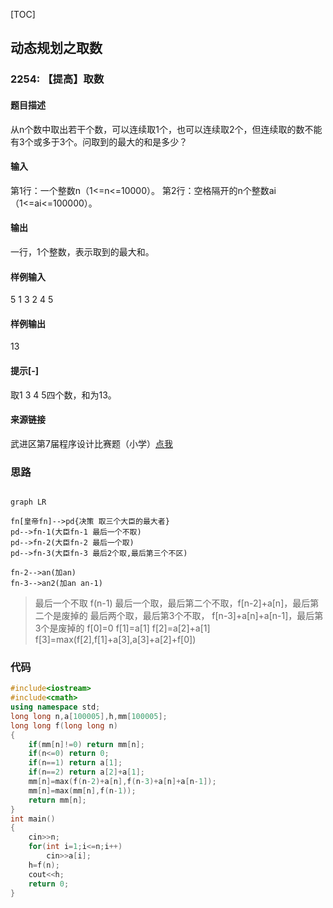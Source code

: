 [TOC]

  ## 动态规划之取数

### 2254: 【提高】取数

#### 题目描述
从n个数中取出若干个数，可以连续取1个，也可以连续取2个，但连续取的数不能有3个或多于3个。问取到的最大的和是多少？

#### 输入
第1行：一个整数n（1<=n<=10000）。
第2行：空格隔开的n个整数ai（1<=ai<=100000）。

#### 输出
一行，1个整数，表示取到的最大和。

####  样例输入 
5
1 3 2 4 5
####  样例输出

13

####  提示[-]
取1 3 4 5四个数，和为13。

####  来源链接
武进区第7届程序设计比赛题（小学）[点我](http://oj.jzxx.net/problem.php?id=2254 )

### 思路

```mermaid

graph LR

fn[皇帝fn]-->pd{决策 取三个大臣的最大者}
pd-->fn-1(大臣fn-1 最后一个不取)
pd-->fn-2(大臣fn-2 最后一个取)
pd-->fn-3(大臣fn-3 最后2个取,最后第三个不区)

fn-2-->an(加an)
fn-3-->an2(加an an-1)
```


> 最后一个不取 f(n-1) 
> 最后一个取，最后第二个不取，f[n-2]+a[n]，最后第二个是废掉的
> 最后两个取，最后第3个不取， f[n-3]+a[n]+a[n-1]，最后第3个是废掉的
> f[0]=0
> f[1]=a[1]
> f[2]=a[2]+a[1]
> f[3]=max(f[2],f[1]+a[3],a[3]+a[2]+f[0])

### 代码

```c++
#include<iostream>
#include<cmath>
using namespace std;
long long n,a[100005],h,mm[100005];
long long f(long long n)
{
	if(mm[n]!=0) return mm[n];
	if(n<=0) return 0;
	if(n==1) return a[1];
	if(n==2) return a[2]+a[1];
	mm[n]=max(f(n-2)+a[n],f(n-3)+a[n]+a[n-1]);
	mm[n]=max(mm[n],f(n-1));
	return mm[n];
}
int main()
{
	cin>>n;
	for(int i=1;i<=n;i++)
		cin>>a[i];
	h=f(n);
	cout<<h;
	return 0;
}
```
